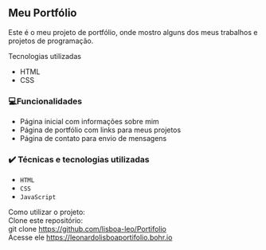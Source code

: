 ## Meu Portfólio
Este é o meu projeto de portfólio, onde mostro alguns dos meus trabalhos e projetos de programação.

Tecnologias utilizadas <br/>
- HTML
- CSS

### 💻Funcionalidades <br/>
 
- Página inicial com informações sobre mim
- Página de portfólio com links para meus projetos
- Página de contato  para envio de mensagens

### ✔️ Técnicas e tecnologias utilizadas

- ``HTML``
- ``CSS``
- ``JavaScript``

Como utilizar o projeto: <br/>
Clone este repositório: <br/>
 git clone https://github.com/lisboa-leo/Portifolio <br/>
Acesse ele
 https://leonardolisboaportifolio.bohr.io
